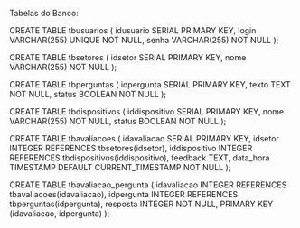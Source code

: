 Tabelas do Banco:

CREATE TABLE tbusuarios (
    idusuario SERIAL PRIMARY KEY,
    login VARCHAR(255) UNIQUE NOT NULL,
    senha VARCHAR(255) NOT NULL
);

CREATE TABLE tbsetores (
    idsetor SERIAL PRIMARY KEY,
    nome VARCHAR(255) NOT NULL
);

CREATE TABLE tbperguntas (
    idpergunta SERIAL PRIMARY KEY,
    texto TEXT NOT NULL,
    status BOOLEAN NOT NULL
);

CREATE TABLE tbdispositivos (
    iddispositivo SERIAL PRIMARY KEY,
    nome VARCHAR(255) NOT NULL,
    status BOOLEAN NOT NULL
);

CREATE TABLE tbavaliacoes (
    idavaliacao SERIAL PRIMARY KEY,
    idsetor INTEGER REFERENCES tbsetores(idsetor),
    iddispositivo INTEGER REFERENCES tbdispositivos(iddispositivo),
    feedback TEXT,
    data_hora TIMESTAMP DEFAULT CURRENT_TIMESTAMP NOT NULL
);

CREATE TABLE tbavaliacao_pergunta (
    idavaliacao INTEGER REFERENCES tbavaliacoes(idavaliacao),
    idpergunta INTEGER REFERENCES tbperguntas(idpergunta),
    resposta INTEGER NOT NULL,
    PRIMARY KEY (idavaliacao, idpergunta)
);